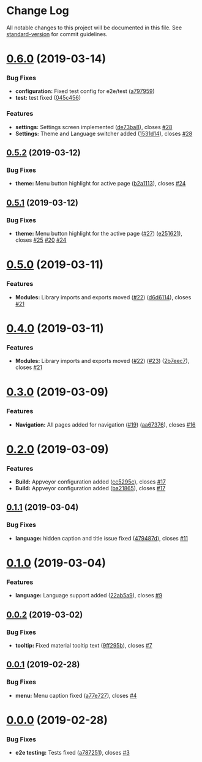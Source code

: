 # Change Log

All notable changes to this project will be documented in this file. See [standard-version](https://github.com/conventional-changelog/standard-version) for commit guidelines.

# [0.6.0](https://github.com/ashishsingh4u/sing-bus/compare/v0.5.2...v0.6.0) (2019-03-14)


### Bug Fixes

* **configuration:** Fixed test config for e2e/test ([a797959](https://github.com/ashishsingh4u/sing-bus/commit/a797959))
* **test:** test fixed ([045c456](https://github.com/ashishsingh4u/sing-bus/commit/045c456))


### Features

* **settings:** Settings screen implemented ([de73ba8](https://github.com/ashishsingh4u/sing-bus/commit/de73ba8)), closes [#28](https://github.com/ashishsingh4u/sing-bus/issues/28)
* **Settings:** Theme and Language switcher added ([1531d14](https://github.com/ashishsingh4u/sing-bus/commit/1531d14)), closes [#28](https://github.com/ashishsingh4u/sing-bus/issues/28)



## [0.5.2](https://github.com/ashishsingh4u/sing-bus/compare/v0.5.1...v0.5.2) (2019-03-12)


### Bug Fixes

* **theme:** Menu button highlight for active page ([b2a1113](https://github.com/ashishsingh4u/sing-bus/commit/b2a1113)), closes [#24](https://github.com/ashishsingh4u/sing-bus/issues/24)



## [0.5.1](https://github.com/ashishsingh4u/sing-bus/compare/v0.5.0...v0.5.1) (2019-03-12)


### Bug Fixes

* **theme:** Menu button highlight for the active page ([#27](https://github.com/ashishsingh4u/sing-bus/issues/27)) ([e251621](https://github.com/ashishsingh4u/sing-bus/commit/e251621)), closes [#25](https://github.com/ashishsingh4u/sing-bus/issues/25) [#20](https://github.com/ashishsingh4u/sing-bus/issues/20) [#24](https://github.com/ashishsingh4u/sing-bus/issues/24)



# [0.5.0](https://github.com/ashishsingh4u/sing-bus/compare/v0.4.0...v0.5.0) (2019-03-11)


### Features

* **Modules:** Library imports and exports moved ([#22](https://github.com/ashishsingh4u/sing-bus/issues/22)) ([d6d6114](https://github.com/ashishsingh4u/sing-bus/commit/d6d6114)), closes [#21](https://github.com/ashishsingh4u/sing-bus/issues/21)



# [0.4.0](https://github.com/ashishsingh4u/sing-bus/compare/v0.3.0...v0.4.0) (2019-03-11)


### Features

* **Modules:** Library imports and exports moved ([#22](https://github.com/ashishsingh4u/sing-bus/issues/22)) ([#23](https://github.com/ashishsingh4u/sing-bus/issues/23)) ([2b7eec7](https://github.com/ashishsingh4u/sing-bus/commit/2b7eec7)), closes [#21](https://github.com/ashishsingh4u/sing-bus/issues/21)



# [0.3.0](https://github.com/ashishsingh4u/sing-bus/compare/v0.2.0...v0.3.0) (2019-03-09)


### Features

* **Navigation:** All pages added for navigation ([#19](https://github.com/ashishsingh4u/sing-bus/issues/19)) ([aa67376](https://github.com/ashishsingh4u/sing-bus/commit/aa67376)), closes [#16](https://github.com/ashishsingh4u/sing-bus/issues/16)



# [0.2.0](https://github.com/ashishsingh4u/sing-bus/compare/v0.1.1...v0.2.0) (2019-03-09)


### Features

* **Build:** Appveyor configuration added ([cc5295c](https://github.com/ashishsingh4u/sing-bus/commit/cc5295c)), closes [#17](https://github.com/ashishsingh4u/sing-bus/issues/17)
* **Build:** Appveyor configuration added ([ba21865](https://github.com/ashishsingh4u/sing-bus/commit/ba21865)), closes [#17](https://github.com/ashishsingh4u/sing-bus/issues/17)



## [0.1.1](https://github.com/ashishsingh4u/sing-bus/compare/v0.1.0...v0.1.1) (2019-03-04)


### Bug Fixes

* **language:** hidden caption and title issue fixed ([479487d](https://github.com/ashishsingh4u/sing-bus/commit/479487d)), closes [#11](https://github.com/ashishsingh4u/sing-bus/issues/11)



# [0.1.0](https://github.com/ashishsingh4u/sing-bus/compare/v0.0.2...v0.1.0) (2019-03-04)


### Features

* **language:** Language support added ([22ab5a9](https://github.com/ashishsingh4u/sing-bus/commit/22ab5a9)), closes [#9](https://github.com/ashishsingh4u/sing-bus/issues/9)



## [0.0.2](https://github.com/ashishsingh4u/sing-bus/compare/v0.0.1...v0.0.2) (2019-03-02)


### Bug Fixes

* **tooltip:** Fixed material tooltip text ([9ff295b](https://github.com/ashishsingh4u/sing-bus/commit/9ff295b)), closes [#7](https://github.com/ashishsingh4u/sing-bus/issues/7)



## [0.0.1](https://github.com/ashishsingh4u/sing-bus/compare/v0.0.0...v0.0.1) (2019-02-28)


### Bug Fixes

* **menu:** Menu caption fixed ([a77e727](https://github.com/ashishsingh4u/sing-bus/commit/a77e727)), closes [#4](https://github.com/ashishsingh4u/sing-bus/issues/4)



# [0.0.0](https://github.com/ashishsingh4u/sing-bus/compare/v0.1.0...v0.0.0) (2019-02-28)


### Bug Fixes

* **e2e testing:** Tests fixed ([a787251](https://github.com/ashishsingh4u/sing-bus/commit/a787251)), closes [#3](https://github.com/ashishsingh4u/sing-bus/issues/3)
